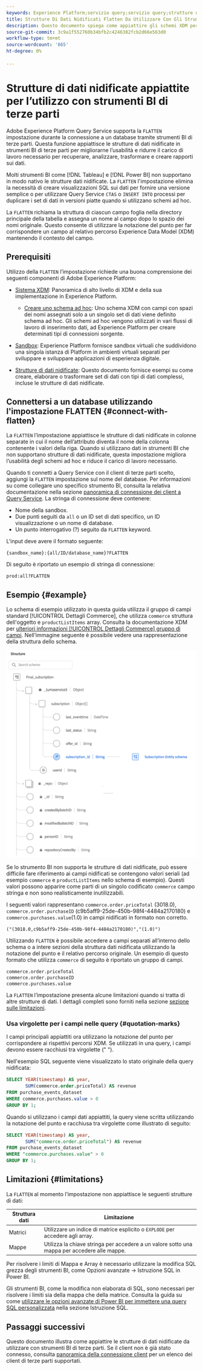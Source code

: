 ```yaml
---
keywords: Experience Platform;servizio query;servizio query;strutture dati nidificate;dati nidificati;appiattito;appiattire dati nidificati;
title: Strutture Di Dati Nidificati Flatten Da Utilizzare Con Gli Strumenti BI
description: Questo documento spiega come appiattire gli schemi XDM per tutte le tabelle e le viste durante una sessione quando si utilizzano strumenti BI di terze parti con Query Service.
source-git-commit: 3c9a1f552760b34bfb2c4246382fcb2d66e563d0
workflow-type: tm+mt
source-wordcount: '865'
ht-degree: 0%

---
```


# Strutture di dati nidificate appiattite per l’utilizzo con strumenti BI di terze parti

Adobe Experience Platform Query Service supporta la `FLATTEN` impostazione durante la connessione a un database tramite strumenti BI di terze parti. Questa funzione appiattisce le strutture di dati nidificate in strumenti BI di terze parti per migliorarne l’usabilità e ridurre il carico di lavoro necessario per recuperare, analizzare, trasformare e creare rapporti sui dati.

Molti strumenti BI come [!DNL Tableau] e [!DNL Power BI] non supportano in modo nativo le strutture dati nidificate. La `FLATTEN` l&#39;impostazione elimina la necessità di creare visualizzazioni SQL sui dati per fornire una versione semplice o per utilizzare Query Service `CTAS` o `INSERT INTO` processi per duplicare i set di dati in versioni piatte quando si utilizzano schemi ad hoc.

La `FLATTEN` richiama la struttura di ciascun campo foglia nella directory principale della tabella e assegna un nome al campo dopo lo spazio dei nomi originale. Questo consente di utilizzare la notazione del punto per far corrispondere un campo al relativo percorso Experience Data Model (XDM) mantenendo il contesto del campo.

## Prerequisiti

Utilizzo della `FLATTEN` l’impostazione richiede una buona comprensione dei seguenti componenti di Adobe Experience Platform:

* [Sistema XDM](../../xdm/home.md): Panoramica di alto livello di XDM e della sua implementazione in Experience Platform.

   * [Creare uno schema ad hoc](../../xdm/tutorials/ad-hoc.md): Uno schema XDM con campi con spazi dei nomi assegnati solo a un singolo set di dati viene definito schema ad hoc. Gli schemi ad hoc vengono utilizzati in vari flussi di lavoro di inserimento dati, ad Experience Platform per creare determinati tipi di connessioni sorgente.

* [Sandbox](../../sandboxes/home.md): Experience Platform fornisce sandbox virtuali che suddividono una singola istanza di Platform in ambienti virtuali separati per sviluppare e sviluppare applicazioni di esperienza digitale.

* [Strutture di dati nidificate](./nested-data-structures.md): Questo documento fornisce esempi su come creare, elaborare o trasformare set di dati con tipi di dati complessi, incluse le strutture di dati nidificate.

## Connettersi a un database utilizzando l&#39;impostazione FLATTEN {#connect-with-flatten}

La `FLATTEN` l’impostazione appiattisce le strutture di dati nidificate in colonne separate in cui il nome dell’attributo diventa il nome della colonna contenente i valori della riga. Quando si utilizzano dati in strumenti BI che non supportano strutture di dati nidificate, questa impostazione migliora l’usabilità degli schemi ad hoc e riduce il carico di lavoro necessario.

Quando ti connetti a Query Service con il client di terze parti scelto, aggiungi la `FLATTEN` impostazione sul nome del database. Per informazioni su come collegare uno specifico strumento BI, consulta la relativa documentazione nella sezione [panoramica di connessione dei client a Query Service](../clients/overview.md). La stringa di connessione deve contenere:

* Nome della sandbox.
* Due punti seguiti da `all` o un ID set di dati specifico, un ID visualizzazione o un nome di database.
* Un punto interrogativo (?) seguito da `FLATTEN` keyword.

L&#39;input deve avere il formato seguente:

```terminal
{sandbox_name}:{all/ID/database_name}?FLATTEN
```

Di seguito è riportato un esempio di stringa di connessione:

```terminal
prod:all?FLATTEN
```

## Esempio {#example}

Lo schema di esempio utilizzato in questa guida utilizza il gruppo di campi standard [!UICONTROL Dettagli Commerce], che utilizza `commerce` struttura dell&#39;oggetto e `productListItems` array. Consulta la documentazione XDM per [ulteriori informazioni [!UICONTROL Dettagli Commerce] gruppo di campi](../../xdm/field-groups/event/commerce-details.md). Nell’immagine seguente è possibile vedere una rappresentazione della struttura dello schema.

![Diagramma dello schema del gruppo di campi Dettagli commerciali, tra cui `commerce` e `productListItems` strutture.](../images/best-practices/final-subscription-schema.png)

Se lo strumento BI non supporta le strutture di dati nidificate, può essere difficile fare riferimento ai campi nidificati se contengono valori seriali (ad esempio `commerce` e `productListItems` nello schema di esempio). Questi valori possono apparire come parti di un singolo codificato `commerce` campo stringa e non sono realisticamente inutilizzabili.

I seguenti valori rappresentano `commerce.order.priceTotal` (3018.0), `commerce.order.purchaseID` (c9b5aff9-25de-450b-98f4-4484a2170180) e `commerce.purchases.value`(1.0) in campi nidificati in formato non corretto.

```terminal
("(3018.0,c9b5aff9-25de-450b-98f4-4484a2170180)","(1.0)")
```

Utilizzando `FLATTEN` è possibile accedere a campi separati all’interno dello schema o a intere sezioni della struttura dati nidificata utilizzando la notazione del punto e il relativo percorso originale. Un esempio di questo formato che utilizza `commerce` di seguito è riportato un gruppo di campi.

```terminal
commerce.order.priceTotal
commerce.order.purchaseID
commerce.purchases.value
```

La `FLATTEN` l’impostazione presenta alcune limitazioni quando si tratta di altre strutture di dati. I dettagli completi sono forniti nella sezione [sezione sulle limitazioni](#limitations).

### Usa virgolette per i campi nelle query {#quotation-marks}

I campi principali appiattiti ora utilizzano la notazione del punto per corrispondere ai rispettivi percorsi XDM. Se utilizzati in una query, i campi devono essere racchiusi tra virgolette (&quot; &quot;).

Nell&#39;esempio SQL seguente viene visualizzato lo stato originale della query nidificata:

```sql
SELECT YEAR(timestamp) AS year,
       SUM(commerce.order.priceTotal) AS revenue
FROM purchase_events_dataset
WHERE commerce.purchases.value > 0
GROUP BY 1;
```

Quando si utilizzano i campi dati appiattiti, la query viene scritta utilizzando la notazione del punto e racchiusa tra virgolette come illustrato di seguito:

```sql
SELECT YEAR(timestamp) AS year,
       SUM("commerce.order.priceTotal") AS revenue
FROM purchase_events_dataset
WHERE "commerce.purchases.value" > 0
GROUP BY 1;
```

## Limitazioni  {#limitations}

La `FLATTEN` al momento l’impostazione non appiattisce le seguenti strutture di dati:

| Struttura dati | Limitazione |
|---|---|
| Matrici | Utilizzare un indice di matrice esplicito o `EXPLODE` per accedere agli array. |
| Mappe | Utilizza la chiave stringa per accedere a un valore sotto una mappa per accedere alle mappe. |

Per risolvere i limiti di Mappa e Array è necessario utilizzare la modifica SQL grezza degli strumenti BI, come Opzioni avanzate -> Istruzione SQL in Power BI.

Gli strumenti BI, come la modifica non elaborata di SQL, sono necessari per risolvere i limiti sia della mappa che della matrice. Consulta la guida su come [utilizzare le opzioni avanzate di Power BI per immettere una query SQL personalizzata](https://experienceleague.adobe.com/docs/experience-platform/query/clients/power-bi.html#import-tables-using-custom-sql) nella sezione Istruzione SQL.

## Passaggi successivi

Questo documento illustra come appiattire le strutture di dati nidificate da utilizzare con strumenti BI di terze parti. Se il client non è già stato connesso, consulta [panoramica della connessione client](../clients/overview.md) per un elenco dei client di terze parti supportati.
